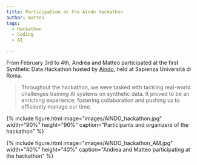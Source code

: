 ```yaml
---
title: Participation at the Aindo hackathon
author: matteo
tags: 
  - Hackathon
  - Coding
  - AI

---
```


From February 3rd to 4th, Andrea and Matteo participated at the first Synthetic Data Hackathon hosted by [Aindo](https://www.aindo.com/), held at Sapienza Università di Roma.

> Throughout the hackathon, we were tasked with tackling real-world challenges training AI systems on synthetic data. 
> It proved to be an enriching experience, fostering collaboration and pushing us to efficiently manage our time.

{% include figure.html image="images/AINDO_hackathon.jpg" width="90%" height="90%" caption="Participants and organizers of the hackathon" %}

{% include figure.html image="images/AINDO_hackathon_AM.jpg" width="40%" height="40%" caption="Andrea and Matteo participating at the hackathon" %}





